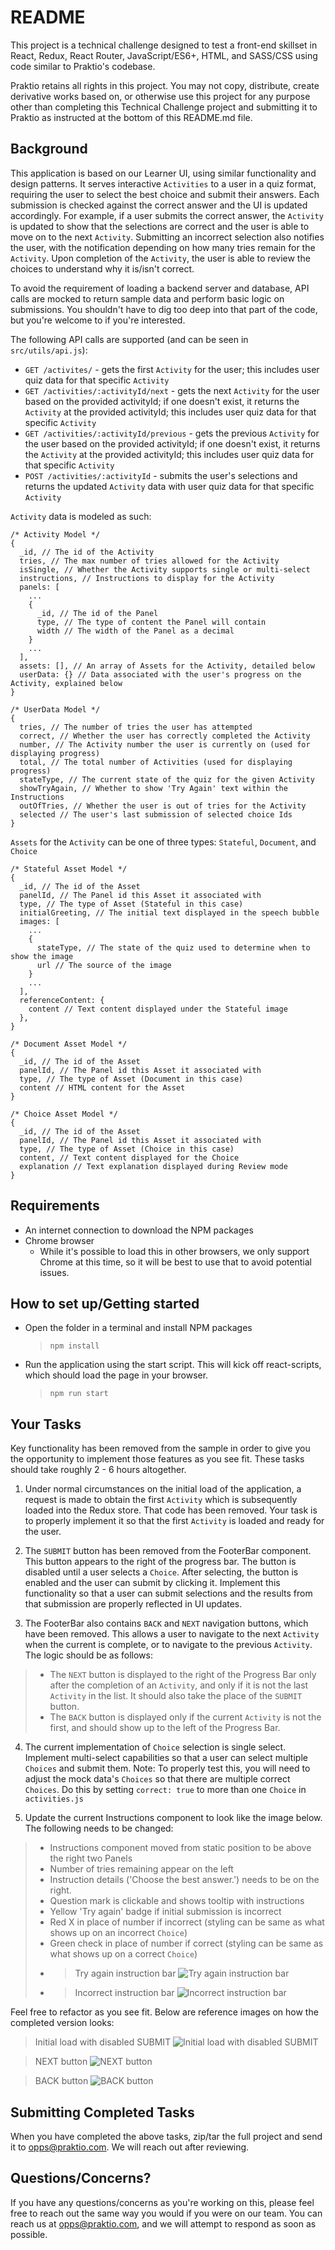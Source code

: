 # README

This project is a technical challenge designed to test a front-end skillset in React, Redux, React Router, JavaScript/ES6+, HTML, and SASS/CSS using code similar to Praktio's codebase.

Praktio retains all rights in this project. You may not copy, distribute, create derivative works based on, or otherwise use this project for any purpose other than completing this Technical Challenge project and submitting it to Praktio as instructed at the bottom of this README.md file.

## Background

This application is based on our Learner UI, using similar functionality and design patterns. It serves interactive `Activities` to a user in a quiz format, requiring the user to select the best choice and submit their answers. Each submission is checked against the correct answer and the UI is updated accordingly. For example, if a user submits the correct answer, the `Activity` is updated to show that the selections are correct and the user is able to move on to the next `Activity`. Submitting an incorrect selection also notifies the user, with the notification depending on how many tries remain for the `Activity`. Upon completion of the `Activity`, the user is able to review the choices to understand why it is/isn't correct.

To avoid the requirement of loading a backend server and database, API calls are mocked to return sample data and perform basic logic on submissions. You shouldn't have to dig too deep into that part of the code, but you're welcome to if you're interested.

The following API calls are supported (and can be seen in `src/utils/api.js`):

* `GET /activites/` - gets the first `Activity` for the user; this includes user quiz data for that specific `Activity`
* `GET /activities/:activityId/next` - gets the next `Activity` for the user based on the provided activityId; if one doesn't exist, it returns the `Activity` at the provided activityId; this includes user quiz data for that specific `Activity`
* `GET /activities/:activityId/previous` - gets the previous `Activity` for the user based on the provided activityId; if one doesn't exist, it returns the `Activity` at the provided activityId; this includes user quiz data for that specific `Activity`
* `POST /activities/:activityId` - submits the user's selections and returns the updated `Activity` data with user quiz data for that specific `Activity`

`Activity` data is modeled as such:

    /* Activity Model */
    { 
      _id, // The id of the Activity
      tries, // The max number of tries allowed for the Activity
      isSingle, // Whether the Activity supports single or multi-select
      instructions, // Instructions to display for the Activity
      panels: [
        ...
        {
          _id, // The id of the Panel
          type, // The type of content the Panel will contain
          width // The width of the Panel as a decimal
        }
        ...
      ],
      assets: [], // An array of Assets for the Activity, detailed below
      userData: {} // Data associated with the user's progress on the Activity, explained below
    }

    /* UserData Model */
    { 
      tries, // The number of tries the user has attempted
      correct, // Whether the user has correctly completed the Activity
      number, // The Activity number the user is currently on (used for displaying progress)
      total, // The total number of Activities (used for displaying progress)
      stateType, // The current state of the quiz for the given Activity
      showTryAgain, // Whether to show 'Try Again' text within the Instructions
      outOfTries, // Whether the user is out of tries for the Activity
      selected // The user's last submission of selected choice Ids
    }

`Assets` for the `Activity` can be one of three types: `Stateful`, `Document`, and `Choice`

    /* Stateful Asset Model */
    { 
      _id, // The id of the Asset
      panelId, // The Panel id this Asset it associated with
      type, // The type of Asset (Stateful in this case)
      initialGreeting, // The initial text displayed in the speech bubble
      images: [
        ...
        {
          stateType, // The state of the quiz used to determine when to show the image
          url // The source of the image
        }
        ...
      ],
      referenceContent: {
        content // Text content displayed under the Stateful image
      },
    }

    /* Document Asset Model */
    { 
      _id, // The id of the Asset
      panelId, // The Panel id this Asset it associated with
      type, // The type of Asset (Document in this case)
      content // HTML content for the Asset
    }

    /* Choice Asset Model */
    { 
      _id, // The id of the Asset
      panelId, // The Panel id this Asset it associated with
      type, // The type of Asset (Choice in this case)
      content, // Text content displayed for the Choice
      explanation // Text explanation displayed during Review mode
    }

## Requirements

* An internet connection to download the NPM packages
* Chrome browser
  * While it's possible to load this in other browsers, we only support Chrome at this time, so it will be best to use that to avoid potential issues.

## How to set up/Getting started

* Open the folder in a terminal and install NPM packages
  > `npm install`
* Run the application using the start script. This will kick off react-scripts, which should load the page in your browser.
  > `npm run start`

## Your Tasks

Key functionality has been removed from the sample in order to give you the opportunity to implement those features as you see fit. These tasks should take roughly 2 - 6 hours altogether.

1. Under normal circumstances on the initial load of the application, a request is made to obtain the first `Activity` which is subsequently loaded into the Redux store. That code has been removed. Your task is to properly implement it so that the first `Activity` is loaded and ready for the user.

2. The `SUBMIT` button has been removed from the FooterBar component. This button appears to the right of the progress bar. The button is disabled until a user selects a `Choice`. After selecting, the button is enabled and the user can submit by clicking it. Implement this functionality so that a user can submit selections and the results from that submission are properly reflected in UI updates.

3. The FooterBar also contains `BACK` and `NEXT` navigation buttons, which have been removed. This allows a user to navigate to the next `Activity` when the current is complete, or to navigate to the previous `Activity`. The logic should be as follows:
> * The `NEXT` button is displayed to the right of the Progress Bar only after the completion of an `Activity`, and only if it is not the last `Activity` in the list. It should also take the place of the `SUBMIT` button.
> * The `BACK` button is displayed only if the current `Activity` is not the first, and should show up to the left of the Progress Bar.

4. The current implementation of `Choice` selection is single select. Implement multi-select capabilities so that a user can select multiple `Choices` and submit them. Note: To properly test this, you will need to adjust the mock data's `Choices` so that there are multiple correct `Choices`. Do this by setting `correct: true` to more than one `Choice` in `activities.js`

5. Update the current Instructions component to look like the image below. The following needs to be changed:
> * Instructions component moved from static position to be above the right two Panels
> * Number of tries remaining appear on the left
> * Instruction details ('Choose the best answer.') needs to be on the right.
> * Question mark is clickable and shows tooltip with instructions
> * Yellow 'Try again' badge if initial submission is incorrect
> * Red X in place of number if incorrect (styling can be same as what shows up on an incorrect `Choice`)
> * Green check in place of number if correct (styling can be same as what shows up on a correct `Choice`)
> * > Try again instruction bar
>   > ![Try again instruction bar](/images/updated-instruction-bar.png)
> * > Incorrect instruction bar
>   > ![Incorrect instruction bar](/images/updated-instruction-bar-2.png)

Feel free to refactor as you see fit. Below are reference images on how the completed version looks:

> Initial load with disabled SUBMIT
> ![Initial load with disabled SUBMIT](/images/initial-load.png)

> NEXT button
> ![NEXT button](/images/next-nav.png)

> BACK button
> ![BACK button](/images/back-nav.png)

## Submitting Completed Tasks

When you have completed the above tasks, zip/tar the full project and send it to opps@praktio.com. We will reach out after reviewing.

## Questions/Concerns?

If you have any questions/concerns as you're working on this, please feel free to reach out the same way you would if you were on our team. You can reach us at opps@praktio.com, and we will attempt to respond as soon as possible.
